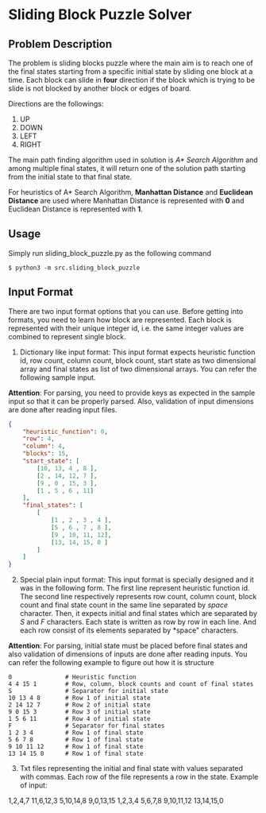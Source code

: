 # Sliding Block Puzzle Solver

## Problem Description
The problem is sliding blocks puzzle where the main aim is to reach one of the final states
starting from a specific initial state by sliding one block at a time. Each block can slide
in **four** direction if the block which is trying to be slide is not blocked by another block
or edges of board.

Directions are the followings:
1. UP
2. DOWN
3. LEFT
4. RIGHT

The main path finding algorithm used in solution is *A\* Search Algorithm* and among multiple
final states, it will return one of the solution path starting from the initial state to that
final state.

For heuristics of A\* Search Algorithm, **Manhattan Distance** and **Euclidean Distance** are
used where Manhattan Distance is represented with **0** and Euclidean Distance is represented
with **1**.

## Usage
Simply run sliding_block_puzzle.py as the following command
   
```commandline
$ python3 -m src.sliding_block_puzzle
```

## Input Format
There are two input format options that you can use. Before getting into formats, you need to
learn how block are represented. Each block is represented with their unique integer id, i.e.
the same integer values are combined to represent single block.

1. Dictionary like input format: This input format expects heuristic function id, row count,
column count, block count, start state as two dimensional array and final states as list of
two dimensional arrays. You can refer the following sample input.

**Attention**: For parsing, you need to provide keys as expected in the sample input so that
it can be properly parsed. Also, validation of input dimensions are done after reading input
files.

```json
{
    "heuristic_function": 0,
    "row": 4,
    "column": 4,
    "blocks": 15,
    "start_state": [
        [10, 13, 4 , 8 ],
        [2 , 14, 12, 7 ],
        [9 , 0 , 15, 3 ],
        [1 , 5 , 6 , 11]
    ],
    "final_states": [
        [
            [1 , 2 , 3 , 4 ],
            [5 , 6 , 7 , 8 ],
            [9 , 10, 11, 12],
            [13, 14, 15, 0 ]
        ]
    ]
}
```

2. Special plain input format: This input format is specially designed and it was in the following
form. The first line represent heuristic function id. The second line respectively represents row
count, column count, block count and final state count in the same line separated by *space* character.
Then, it expects initial and final states which are separated by *S* and *F* characters. Each state
is written as row by row in each line. And each row consist of its elements separated by *space"
characters. 

**Attention**: For parsing, initial state must be placed before final states and also validation of
dimensions of inputs are done after reading inputs. You can refer the following example to figure
out how it is structure 

```
0               # Heuristic function
4 4 15 1        # Row, column, block counts and count of final states
S               # Separator for initial state
10 13 4 8       # Row 1 of initial state
2 14 12 7       # Row 2 of initial state
9 0 15 3        # Row 3 of initial state
1 5 6 11        # Row 4 of initial state
F               # Separator for final states
1 2 3 4         # Row 1 of final state
5 6 7 8         # Row 1 of final state
9 10 11 12      # Row 1 of final state
13 14 15 0      # Row 1 of final state
```

3. Txt files representing the initial and final state with values separated with commas. Each row of the
file represents a row in the state. Example of input:

1,2,4,7 
11,6,12,3 
5,10,14,8 
9,0,13,15 
1,2,3,4 
5,6,7,8
9,10,11,12
13,14,15,0 